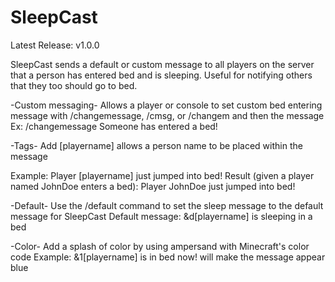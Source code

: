 # SleepCast
Latest Release: v1.0.0

SleepCast sends a default or custom message to all players on the server that a person has entered bed and is sleeping. Useful for notifying others that they too should go to bed.

-Custom messaging-
Allows a player or console to set custom bed entering message with /changemessage, /cmsg, or /changem and then the message
Ex: /changemessage Someone has entered a bed!

-Tags-
Add [playername] allows a person name to be placed within the message

Example: Player [playername] just jumped into bed! 
Result (given a player named JohnDoe enters a bed): Player JohnDoe just jumped into bed!

-Default-
Use the /default command to set the sleep message to the default message for SleepCast
Default message: &d[playername] is sleeping in a bed

-Color-
Add a splash of color by using ampersand with Minecraft's color code
Example: &1[playername] is in bed now! will make the message appear blue
